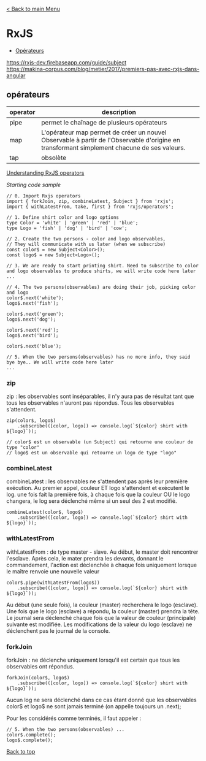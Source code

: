 [< Back to main Menu](https://github.com/gsoulie/Mobile-App-Development/blob/master/angular-formation.md)    

# RxJS

* [Opérateurs](#opérateurs)         


https://rxjs-dev.firebaseapp.com/guide/subject        
https://makina-corpus.com/blog/metier/2017/premiers-pas-avec-rxjs-dans-angular         

## opérateurs

|operator|description|
|-|-|
|pipe|permet le chaînage de plusieurs opérateurs|
|map|L'opérateur map permet de créer un nouvel Observable à partir de l'Observable d'origine en transformant simplement chacune de ses valeurs.|
|tap|obsolète|


[Understanding RxJS operators](https://www.digitalocean.com/community/tutorials/rxjs-operators-for-dummies-forkjoin-zip-combinelatest-withlatestfrom)        

*Starting code sample*
````
// 0. Import Rxjs operators
import { forkJoin, zip, combineLatest, Subject } from 'rxjs';
import { withLatestFrom, take, first } from 'rxjs/operators';

// 1. Define shirt color and logo options
type Color = 'white' | 'green' | 'red' | 'blue';
type Logo = 'fish' | 'dog' | 'bird' | 'cow';

// 2. Create the two persons - color and logo observables,
// They will communicate with us later (when we subscribe)
const color$ = new Subject<Color>();
const logo$ = new Subject<Logo>();

// 3. We are ready to start printing shirt. Need to subscribe to color and logo observables to produce shirts, we will write code here later
...

// 4. The two persons(observables) are doing their job, picking color and logo
color$.next('white');
logo$.next('fish');

color$.next('green');
logo$.next('dog');

color$.next('red');
logo$.next('bird');

color$.next('blue');

// 5. When the two persons(observables) has no more info, they said bye bye.. We will write code here later
...
````

### zip

zip : les observables sont inséparables, il n'y aura pas de résultat tant que tous les observables n'auront pas répondus. Tous les observables s'attendent.

````
zip(color$, logo$)
    .subscribe(([color, logo]) => console.log(`${color} shirt with ${logo}`));
	
// color$ est un observable (un Subject) qui retourne une couleur de type "color"
// logo$ est un observable qui retourne un logo de type "logo"	
````	

### combineLatest

combineLatest : les observables ne s'attendent pas après leur première exécution. Au premier appel, couleur ET logo s'attendent et exécutent le log. une fois fait 
la première fois, à chaque fois que la couleur OU le logo changera, le log sera déclenché même si un seul des 2 est modifié.

````
combineLatest(color$, logo$)
    .subscribe(([color, logo]) => console.log(`${color} shirt with ${logo}`));
````

### withLatestFrom

withLatestFrom : de type master - slave. Au début, le master doit rencontrer l'esclave. Après cela, le mater prendra les devants, donnant le commandement, 
l'action est déclenchée à chaque fois uniquement lorsque le maître renvoie une nouvelle valeur

````
color$.pipe(withLatestFrom(logo$))
    .subscribe(([color, logo]) => console.log(`${color} shirt with ${logo}`));
````

Au début (une seule fois), la couleur (master) recherchera le logo (esclave). Une fois que le logo (esclave) a répondu, la couleur (master) prendra la tête.
Le journal sera déclenché chaque fois que la valeur de couleur (principale) suivante est modifiée. Les modifications de la valeur du logo (esclave) ne déclenchent pas le journal de la console.

### forkJoin

forkJoin : ne déclenche uniquement lorsqu'il est certain que tous les observables ont répondus.
````
forkJoin(color$, logo$)
    .subscribe(([color, logo]) => console.log(`${color} shirt with ${logo}`));
````	
Aucun log ne sera déclenché dans ce cas étant donné que les observables color$ et logo$ ne sont jamais terminé (on appelle toujours un .next);

Pour les considérés comme terminés, il faut appeler :

````
// 5. When the two persons(observables) ...
color$.complete();
logo$.complete();
````

[Back to top](#rxjs)
